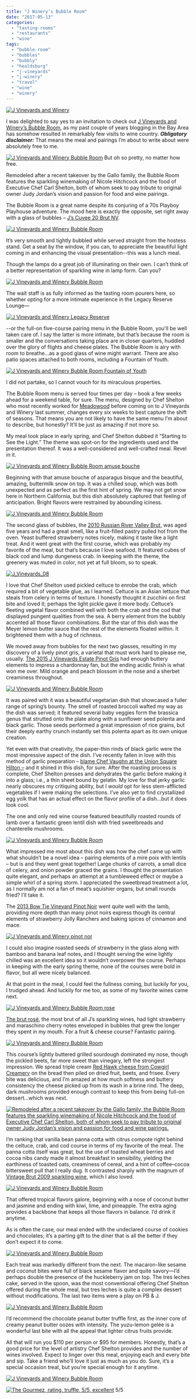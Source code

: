 ```yaml
---
title: "J Winery’s Bubble Room"
date: "2017-05-13"
categories:
  - "tasting-rooms"
  - "restaurants"
  - "wine"
tags:
  - "bubble-room"
  - "bubbles"
  - "bubbly"
  - "healdsburg"
  - "j-vineyards"
  - "j-winery"
  - "travel"
  - "wine"
  - "winery"
---
```


[![J Vineyards and Winery](http://s3.amazonaws.com/thegourmez-wpmedia/2017/05/J_Vineyards_48-500x334.jpg)](http://s3.amazonaws.com/thegourmez-wpmedia/2017/05/J_Vineyards_48.jpg)

I was delighted to say yes to an invitation to check out [J Vineyards and Winery’s Bubble Room](https://www.jwine.com/Visit-Us), as my past couple of years blogging in the Bay Area has somehow resulted in remarkably few visits to wine country. **_Obligatory disclaimer:_** That means the meal and pairings I’m about to write about were absolutely free to me.




<div class="caption">

[![J Vineyards and Winery Bubble Room](http://s3.amazonaws.com/thegourmez-wpmedia/2017/05/J_Vineyards_01-384x500.jpg)](http://s3.amazonaws.com/thegourmez-wpmedia/2017/05/J_Vineyards_01.jpg) But oh so pretty, no matter how free.</div>


Remodeled after a recent takeover by the Gallo family, the Bubble Room features the sparkling winemaking of Nicole Hitchcock and the food of Executive Chef Carl Shelton, both of whom seek to pay tribute to original owner Judy Jordan’s vision and passion for food and wine pairings.

The Bubble Room is a great name despite its conjuring of a 70s Playboy Playhouse adventure. The mood here is exactly the opposite, set right away with a glass of bubbles – [J’s Cuvee 20 Brut NV](https://www.jwine.com/Wines/Sparkling/J-Cuvee-20-Brut-NV).

[![J Vineyards and Winery Bubble Room](http://s3.amazonaws.com/thegourmez-wpmedia/2017/05/J_Vineyards_02-500x449.jpg)](http://s3.amazonaws.com/thegourmez-wpmedia/2017/05/J_Vineyards_02.jpg)

It’s very smooth and tightly bubbled while served straight from the hostess stand. Get a seat by the window, if you can, to appreciate the beautiful light coming in and enhancing the visual presentation--this was a lunch meal.

Though the lamps do a great job of illuminating on their own. I can’t think of a better representation of sparkling wine in lamp form. Can you?

[![J Vineyards and Winery Bubble Room](http://s3.amazonaws.com/thegourmez-wpmedia/2017/05/J_Vineyards_19-344x500.jpg)](http://s3.amazonaws.com/thegourmez-wpmedia/2017/05/J_Vineyards_19.jpg)

The wait staff is as fully informed as the tasting room pourers here, so whether opting for a more intimate experience in the Legacy Reserve Lounge—

[![J Vineyards and Winery Legacy Reserve](http://s3.amazonaws.com/thegourmez-wpmedia/2017/05/J_Vineyards_38-377x500.jpg)](http://s3.amazonaws.com/thegourmez-wpmedia/2017/05/J_Vineyards_38.jpg)

\--or the full-on five-course pairing menu in the Bubble Room, you'll be well taken care of. I say the latter is more intimate, but that’s because the room is smaller and the conversations taking place are in closer quarters, huddled over the glory of flights and cheese plates. The Bubble Room is airy with room to breathe…as a good glass of wine might warrant. There are also patio spaces attached to both rooms, including a Fountain of Youth.

[![J Vineyards and Winery Bubble Room Fountain of Youth](http://s3.amazonaws.com/thegourmez-wpmedia/2017/05/J_Vineyards_42-500x135.jpg)](http://s3.amazonaws.com/thegourmez-wpmedia/2017/05/J_Vineyards_42.jpg)

I did not partake, so I cannot vouch for its miraculous properties.

The Bubble Room menu is served four times per day – book a few weeks ahead for a weekend table, for sure. The menu, designed by Chef Shelton who most recently worked for [Meadowood](http://www.meadowood.com/) before coming on to J Vineyards and Winery last summer, changes every six weeks to best capture the shift of seasons. That means you are not likely to have the same menu I’m about to describe, but honestly? It’ll be just as amazing if not more so.

My meal took place in early spring, and Chef Shelton dubbed it “Starting to See the Light.” The theme was spot-on for the ingredients used and the presentation thereof. It was a well-considered and well-crafted meal. Revel in it.

[![J Vineyards and Winery Bubble Room amuse bouche](http://s3.amazonaws.com/thegourmez-wpmedia/2017/05/J_Vineyards_04-500x360.jpg)](http://s3.amazonaws.com/thegourmez-wpmedia/2017/05/J_Vineyards_04.jpg)

Beginning with that amuse bouche of asparagus bisque and the beautiful, amazing, buttermilk snow on top. It was a chilled soup, which was both unexpected and as perfect as the first hint of spring. We may not get snow here in Northern California, but this dish absolutely captured that feeling of anticipation. Bright flavors were restrained by abounding iciness.

[![J Vineyards and Winery Bubble Room](http://s3.amazonaws.com/thegourmez-wpmedia/2017/05/J_Vineyards_06-334x500.jpg)](http://s3.amazonaws.com/thegourmez-wpmedia/2017/05/J_Vineyards_06.jpg)

The second glass of bubbles, the [2010 Russian River Valley Brut,](https://www.jwine.com/Wines/Sparkling/J-Vintage-Brut) was aged five years and had a great smell, like a fruit-filled pastry pulled hot from the oven. Yeast buffered strawberry notes nicely, making it taste like a light treat. And it went great with the first course, which was probably my favorite of the meal, but that’s because I love seafood. It featured cubes of black cod and lump dungeness crab. In keeping with the theme, the greenery was muted in color, not yet at full bloom, so to speak.

[![J_Vineyards_08](http://s3.amazonaws.com/thegourmez-wpmedia/2017/05/J_Vineyards_08-480x500.jpg)](http://s3.amazonaws.com/thegourmez-wpmedia/2017/05/J_Vineyards_08.jpg)

I love that Chef Shelton used pickled celtuce to enrobe the crab, which required a bit of vegetable glue, as I learned. Celtuce is an Asian lettuce that steals from celery in terms of texture. I honestly thought it zucchini on first bite and loved it; perhaps the light pickle gave it more body. Celtuce’s fleeting vegetal flavor combined well with both the crab and the cod that displayed pungent qualities from the sea. A berry element from the bubbly accented all those flavor combinations. But the star of this dish was the Meyer lemon butter sauce that the rest of the elements floated within. It brightened them with a hug of richness.

We moved away from bubbles for the next two glasses, resulting in my discovery of a lively pinot gris, a varietal that must work hard to please me, usually. [The 2015 J Vineyards Estate Pinot Gris](https://www.jwine.com/Wines/Pinot-Gris/J-Pinot-Gris-Estate-Vineyard) had enough buttery elements to impress a chardonnay fan, but the ending acidic finish is what won me over. Mild orange and peach blossom in the nose and a sherbet creaminess throughout.

[![J Vineyards and Winery Bubble Room](http://s3.amazonaws.com/thegourmez-wpmedia/2017/05/J_Vineyards_11-420x500.jpg)](http://s3.amazonaws.com/thegourmez-wpmedia/2017/05/J_Vineyards_11.jpg)

It was paired with it was a beautiful vegetarian dish that showcased a fuller range of spring’s bounty. The smell of roasted broccoli wafted my way as the dish was served; it featured several baby veggies form the brassica genus that strutted onto the plate along with a sunflower seed polenta and black garlic. Those seeds performed a great impression of rice grains, but their deeply earthy crunch instantly set this polenta apart as its own unique creation.

Yet even with that creativity, the paper-thin rinds of black garlic were the most impressive aspect of the dish. I’ve recently fallen in love with this method of garlic preparation – [blame Chef Vaughn at the Union Square Hilton –](https://thegourmez.com/blog/2016-11-15-cityscape-san-francisco/) and it shined in this dish, for sure. After the roasting process is complete, Chef Shelton presses and dehydrates the garlic before making it into a glass; i.e., a thin sheet bound by gelatin. My love for that jerky garlic nearly obscures my critiquing ability, but I _would_ opt for less stem-afflicted vegetables if I were making the selections. I’ve also yet to find crystallized egg yolk that has an actual effect on the flavor profile of a dish…but it does look cool.

The one and only red wine course featured beautifully roasted rounds of lamb over a fantastic green lentil dish with fried sweetbreads and chanterelle mushrooms.

[![J Vineyards and Winery Bubble Room](http://s3.amazonaws.com/thegourmez-wpmedia/2017/05/J_Vineyards_12-334x500.jpg)](http://s3.amazonaws.com/thegourmez-wpmedia/2017/05/J_Vineyards_12.jpg)

What impressed me most about this dish was how the chef came up with what shouldn’t be a novel idea – pairing elements of a mire poix with lentils – but is and they went great together! Large chunks of carrots, a small dice of celery, and onion powder graced the grains. I thought the presentation quite elegant, and perhaps an attempt at a tumbleweed effect or maybe a simple whirl of a spring storm. I appreciated the sweetbread treatment a lot, as I normally am not a fan of meat’s squishier organs, but small rounds fried? I’ll take it.

The [2013 Bow Tie Vineyard Pinot Noir](https://www.jwine.com/Wines/Pinot-Noir/J-Pinot-Noir-Bow-Tie-Vineyard) went quite well with the lamb, providing more depth than many pinot noirs express though its central elements of strawberry Jolly Ranchers and baking spices of cinnamon and mace.

[![J Vineyards and Winery pinot nor](http://s3.amazonaws.com/thegourmez-wpmedia/2017/05/J_Vineyards_33-334x500.jpg)](http://s3.amazonaws.com/thegourmez-wpmedia/2017/05/J_Vineyards_33.jpg)

I could also imagine roasted seeds of strawberry in the glass along with bamboo and banana leaf notes, and I thought serving the wine lightly chilled was an excellent idea so it wouldn’t overpower the course. Perhaps in keeping with the early spring theme, none of the courses were bold in flavor, but all were nicely balanced.

At that point in the meal, I could feel the fullness coming, but luckily for you, I trudged ahead. And luckily for me too, as some of my favorite wines came next.

[![J Vineyards and Winery Bubble Room rose](http://s3.amazonaws.com/thegourmez-wpmedia/2017/05/J_Vineyards_27-333x500.jpg)](http://s3.amazonaws.com/thegourmez-wpmedia/2017/05/J_Vineyards_27.jpg)

[The brut rosé](https://www.jwine.com/Wines/Sparkling/J-Brut-Rose), the most brut of all J’s sparkling wines, had light strawberry and maraschino cherry notes enveloped in bubbles that grew the longer they spent in my mouth. For a fruit & cheese course? Fantastic pairing.

[![J Vineyards and Winery Bubble Room](http://s3.amazonaws.com/thegourmez-wpmedia/2017/05/J_Vineyards_17-428x500.jpg)](http://s3.amazonaws.com/thegourmez-wpmedia/2017/05/J_Vineyards_17.jpg)

This course’s lightly buttered grilled sourdough dominated my nose, though the pickled beets, far more sweet than vinegary, left the strongest impression. We spread triple cream [Red Hawk cheese from Cowgirl Creamery](https://www.cowgirlcreamery.com/library-of-cheese/red-hawk) on the bread then piled on dried fruit, beets, and frisee. Every bite was delicious, and I’m amazed at how much softness and buttery consistency the cheese picked up from its wash in a brine rind. The deep, dark mushrooms provided enough contrast to keep this from being full-on dessert…which was next.

[![Remodeled after a recent takeover by the Gallo family, the Bubble Room features the sparkling winemaking of Nicole Hitchcock and the food of Executive Chef Carl Shelton, both of whom seek to pay tribute to original owner Judy Jordan’s vision and passion for food and wine pairings.](http://s3.amazonaws.com/thegourmez-wpmedia/2017/05/J_Vineyards_24-1-303x500.jpg)](http://s3.amazonaws.com/thegourmez-wpmedia/2017/05/J_Vineyards_24-1.jpg)

[](http://s3.amazonaws.com/thegourmez-wpmedia/2017/05/J_Vineyards_24.jpg)I’m ranking that vanilla bean panna cotta with citrus compote right behind the celtuce, crab, and cod course in terms of my favorite of the meal. The panna cotta itself was great, but the use of toasted wheat berries and cocoa nibs candy made it almost breakfast in sensibility, yielding the earthiness of toasted oats, creaminess of cereal, and a hint of coffee–cocoa bittersweet pull that I really dug. It contrasted sharply with the magnum of [Vintage Brut 2009 sparkling wine,](https://www.jwine.com/Wines/Sparkling/J-Vintage-Brut) which I also loved.

[![J Vineyards and Winery Bubble Room](http://s3.amazonaws.com/thegourmez-wpmedia/2017/05/J_Vineyards_34-304x500.jpg)](http://s3.amazonaws.com/thegourmez-wpmedia/2017/05/J_Vineyards_34.jpg)

That offered tropical flavors galore, beginning with a nose of coconut butter and jasmine and ending with kiwi, lime, and pineapple. The extra aging provides a backbone that keeps all those flavors in balance. I’d drink it anytime.

As is often the case, our meal ended with the undeclared course of cookies and chocolates; it’s a parting gift to the diner that is all the better if they don’t expect it to come.

[![J Vineyards and Winery Bubble Room](http://s3.amazonaws.com/thegourmez-wpmedia/2017/05/J_Vineyards_26-500x334.jpg)](http://s3.amazonaws.com/thegourmez-wpmedia/2017/05/J_Vineyards_26.jpg)

Each treat was markedly different from the next. The macaron-like sesame and coconut bites were full of black sesame flavor and quite savory—I’d perhaps double the presence of the huckleberry jam on top. The tres leches cake, served in the spoon, was the most conventional offering Chef Shelton offered during the whole meal, but tres leches is quite a complex dessert without modifications. The last two items were a play on PB & J.

[![J Vineyards and Winery Bubble Room](http://s3.amazonaws.com/thegourmez-wpmedia/2017/05/J_Vineyards_25-405x500.jpg)](http://s3.amazonaws.com/thegourmez-wpmedia/2017/05/J_Vineyards_25.jpg)

I’d recommend the chocolate peanut butter truffle first, as the inner core of creamy peanut butter oozes with intensity. The yuzu-lemon gelée is a wonderful last bite with all the appeal that lighter citrus fruits provide.

All that will run you $110 per person or $95 for members. Honestly, that’s a good price for the level of artistry Chef Shelton provides and the number of wines involved. Expect to linger over this meal, enjoying each and every bite and sip. Take a friend who’ll love it just as much as you do. Sure, it’s a special occasion treat, but you’re special enough for it anytime.

[![J Vineyards and Winery Bubble Room](http://s3.amazonaws.com/thegourmez-wpmedia/2017/05/J_Vineyards_54-500x334.jpg)](http://s3.amazonaws.com/thegourmez-wpmedia/2017/05/J_Vineyards_54.jpg)




<div class="caption">

[![The Gourmez, rating, truffle, 5/5, excellent](http://s3.amazonaws.com/thegourmez-wpmedia/2015/01/rating_truffle1.gif)](http://s3.amazonaws.com/thegourmez-wpmedia/2015/01/rating_truffle1.gif) 5/5</div>

